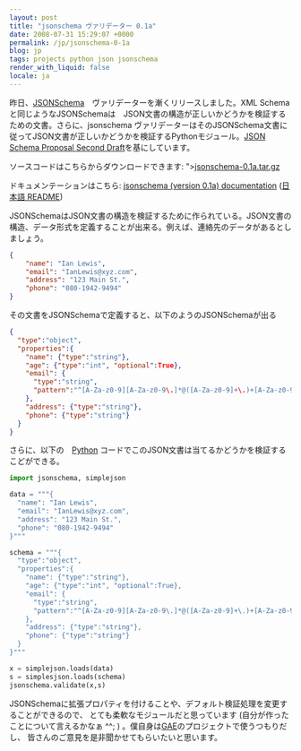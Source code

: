 ```yaml
---
layout: post
title: "jsonschema ヴァリデーター 0.1a"
date: 2008-07-31 15:29:07 +0000
permalink: /jp/jsonschema-0-1a
blog: jp
tags: projects python json jsonschema
render_with_liquid: false
locale: ja
---
```


昨日、[JSONSchema](http://tinyurl.com/32qd4v)　ヴァリデーターを漸くリリースしました。XML
Schemaと同じようなJSONSchemaは　JSON文書の構造が正しいかどうかを検証するための文書。さらに、jsonschema
ヴァリデーターはそのJSONSchema文書に従ってJSON文書が正しいかどうかを検証するPythonモジュール。[JSON
Schema Proposal Second
Draft](http://groups.google.com/group/json-schema/web/json-schema-proposal---second-draft)を基にしています。

ソースコードはこちらからダウンロードできます: ">[jsonschema-0.1a.tar.gz](http://jsonschema.googlecode.com/files/jsonschema-0.1a.tar.gz)

ドキュメンテーションはこちら: [jsonschema (version 0.1a) documentation](http://hg.monologista.jp/json-schema/raw-file/41132f2b2b57/docs/jsonschema.html)
([日本語 README](http://hg.monologista.jp/json-schema/raw-file/41132f2b2b57/README.ja.utf8.txt))</p>

JSONSchemaはJSON文書の構造を検証するために作られている。JSON文書の構造、データ形式を定義することが出来る。例えば、連絡先のデータがあるとしましょう。

```json
{
    "name": "Ian Lewis",
    "email": "IanLewis@xyz.com",
    "address": "123 Main St.",
    "phone": "080-1942-9494"
}
```

その文書をJSONSchemaで定義すると、以下のようのJSONSchemaが出る

```json
{
  "type":"object",
  "properties":{
    "name": {"type":"string"},
    "age": {"type":"int", "optional":True},
    "email": {
      "type":"string",
      "pattern":"^[A-Za-z0-9][A-Za-z0-9\.]*@([A-Za-z0-9]+\.)+[A-Za-z0-9]+$"
    },
    "address": {"type":"string"},
    "phone": {"type":"string"}
  }
}
```

さらに、以下の　<a href="http://www.python.org/" title="Python">Python</a> コードでこのJSON文書は当てるかどうかを検証するこどができる。

```python
import jsonschema, simplejson

data = """{
  "name": "Ian Lewis",
  "email": "IanLewis@xyz.com",
  "address": "123 Main St.",
  "phone": "080-1942-9494"
}"""

schema = """{
  "type":"object",
  "properties":{
    "name": {"type":"string"},
    "age": {"type":"int", "optional":True},
    "email": {
      "type":"string",
      "pattern":"^[A-Za-z0-9][A-Za-z0-9\.]*@([A-Za-z0-9]+\.)+[A-Za-z0-9]+$"
    },
    "address": {"type":"string"},
    "phone": {"type":"string"}
  }
}"""

x = simplejson.loads(data)
s = simplesjson.loads(schema)
jsonschema.validate(x,s)
```

JSONSchemaに拡張プロパティを付けることや、デフォルト検証処理を変更することができるので、
とても柔軟なモジュールだと思っています (自分が作ったことについて言えるかなぁ ^^; )
。僕自身は[GAE](http://code.google.com/appengine/)のプロジェクトで使うつもりだし、
皆さんのご意見を是非聞かせてもらいたいと思います。
